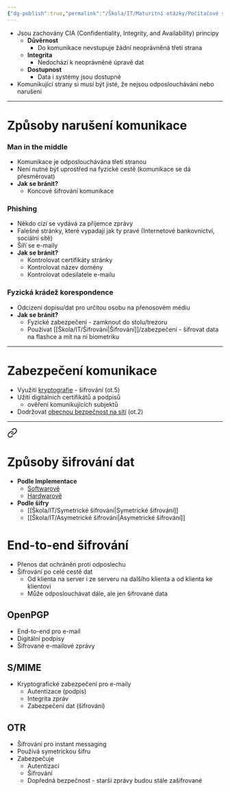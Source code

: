 ```yaml
---
{"dg-publish":true,"permalink":"/Škola/IT/Maturitní otázky/Počítačové sítě a kybernetika/Bezpečná komunikace/"}
---
```


- Jsou zachovány CIA (Confidentiality, Integrity, and Availability) principy
    - **Důvěrnost**
        - Do komunikace nevstupuje žádní neoprávněná třetí strana
    - **Integrita**
        - Nedochází k neoprávněné úpravě dat
    - **Dostupnost**
        - Data i systémy jsou dostupné
- Komunikující strany si musí být jisté, že nejsou odposloucháváni nebo narušeni

___
# Způsoby narušení komunikace
### Man in the middle

<div class="transclusion internal-embed is-loaded"><div class="markdown-embed">



- Komunikace je odposlouchávána třetí stranou
- Není nutné být uprostřed na fyzické cestě (komunikace se dá přesměrovat)
- **Jak se bránit?**
    - Koncové šifrování komunikace

</div></div>

### Phishing

<div class="transclusion internal-embed is-loaded"><div class="markdown-embed">



- Někdo cizí se vydává za příjemce zprávy
- Falešné stránky, které vypadají jak ty pravé (Internetové bankovnictví, sociální sítě)
- Šíří se e-maily
- **Jak se bránit?**
    - Kontrolovat certifikáty stránky
    - Kontrolovat název domény
    - Kontrolovat odesilatele e-mailu

</div></div>

### Fyzická krádež korespondence

<div class="transclusion internal-embed is-loaded"><div class="markdown-embed">




- Odcizení dopisu/dat pro určitou osobu na přenosovém médiu
- **Jak se bránit?**
    - Fyzické zabezpečení - zamknout do stolu/trezoru
    - Používat [[Škola/IT/Šifrování\|Šifrování]]/zabezpečení - šifrovat data na flashce a mít na ní biometriku

</div></div>

___
# Zabezpečení komunikace
- Využití [kryptografie](Šifrování.md) - šifrování (ot.5)
- Užití digitálních certifikátů a podpisů
    - ověření komunikujících subjektů
- Dodržovat [obecnou bezpečnost na sítí](Bezpečné%20chování%20v%20lokání%20síti%20a%20na%20internetu.md) (ot.2)

___

<div class="transclusion internal-embed is-loaded"><a class="markdown-embed-link" href="/skola/it/sifrovani/" aria-label="Open link"><svg xmlns="http://www.w3.org/2000/svg" width="24" height="24" viewBox="0 0 24 24" fill="none" stroke="currentColor" stroke-width="2" stroke-linecap="round" stroke-linejoin="round" class="svg-icon lucide-link"><path d="M10 13a5 5 0 0 0 7.54.54l3-3a5 5 0 0 0-7.07-7.07l-1.72 1.71"></path><path d="M14 11a5 5 0 0 0-7.54-.54l-3 3a5 5 0 0 0 7.07 7.07l1.71-1.71"></path></svg></a><div class="markdown-embed">




# Způsoby šifrování dat
- **Podle Implementace**
	- [Softwarově](Softwarové%20šifrování.md)
	- [Hardwarově](Hardwarové%20šifrování.md)
- **Podle šifry**
	- [[Škola/IT/Symetrické šifrování\|Symetrické šifrování]]
	- [[Škola/IT/Asymetrické šifrování\|Asymetrické šifrování]]

# End-to-end šifrování
- Přenos dat ochráněn proti odposlechu
- Šifrování po celé cestě dat
    - Od klienta na server i ze serveru na dalšího klienta a od klienta ke klientovi
    - Může odposlouchávat dále, ale jen šifrované data
## OpenPGP
- End-to-end pro e-mail
- Digitální podpisy
- Šifrované e-mailové zprávy
## S/MIME
- Kryptografické zabezpečení pro e-maily
    - Autentizace (podpis)
    - Integrita zpráv
    - Zabezpečení dat (šifrování)

## OTR
- Šifrování pro instant messaging
- Používá symetrickou šifru
- Zabezpečuje
    - Autentizaci
    - Šifrování
    - Dopředná bezpečnost - starší zprávy budou stále zašifrované

</div></div>

